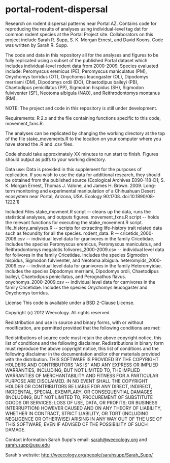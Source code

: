 portal-rodent-dispersal
=======================

Research on rodent dispersal patterns near Portal AZ. Contains code for reproducing the results of analyses using individual-level tag dat for common rodent species at the Portal Project site. Collaborators on this project include Sarah R. Supp, S. K. Morgan Ernest, and David Koons. Code was written by Sarah R. Supp.

The code and data in this repository all for the analyses and figures to be fully replicated using a subset of the published Portal dataset which includes individual-level rodent data from 2000-2009. Species evaluated include: Peromyscus eremicus (PE), Peromyscus maniculatus (PM), Onychomys torridus (OT), Onychomys leucogaster (OL), Dipodomys merriami (DM), Dipodomys ordii (DO), Chaetodipus baileyi (PB), Chaetodipus penicillatus (PP), Sigmodon hispidus (SH), Sigmodon fulviventer (SF), Neotoma albigula (NAO), and Reithrodontomys montanus (RM).

NOTE: The project and code in this repository is still under development. 

Requirements: R 2.x and the file containing functions specific to this code, movement_fxns.R.

The analyses can be replicated by changing the working directory at the top of the file stake_movements.R to the location on your computer where you have stored the .R and .csv files.

Code should take approximately XX minutes to run start to finish. Figures should output as pdfs to your working directory. 

Data use: Data is provided in this supplement for the purposes of replication. If you wish to use the data for additional research, they should be obtained from the published source (Ecological Archives E090-118-D1; S. K. Morgan Ernest, Thomas J. Valone, and James H. Brown. 2009. Long-term monitoring and experimental manipulation of a Chihuahuan Desert ecosystem near Portal, Arizona, USA. Ecology 90:1708. doi:10.1890/08-1222.1)

Included Files
stake_movment.R script -- cleans up the data, runs the statistical analyses, and outputs figures.
movement_fxns.R script -- holds the relevant functions for executing the stake_movement.R script.
life_history_analyses.R -- scripts for extracting life-history trait related data such as fecundity for all the species.
rodent_data. R  -- 
cricetids_2000-2009.csv -- individual level data for granivores in the family Cricetidae. Includes the species Peromyscus eremicus, Peromyscus maniculatus, and Reithrodontomys megalotis
folivores_2000-2009.csv -- individual level data for folivores in the family Cricetidae. Includes the species Sigmodon hispidus, Sigmodon fulviventer, and Neotoma albigula.
heteromyids_2000-2009.csv -- individual level data for granivores in the family Heteromyidae. Includes the species Dipodomys merriami, Dipodomys ordii, Chaetodipus baileyi, Chaetodipus penicillatus, and Perognathus flavus.
onychomys_2000-2009.csv -- individual level data for carnivores in the family Cricetidae. Includes the species Onychomys leucogaster and Onychomys torridus.

License
This code is available under a BSD 2-Clause License.

Copyright (c) 2012 Weecology. All rights reserved.

Redistribution and use in source and binary forms, with or without modification, are permitted provided that the following conditions are met:

Redistributions of source code must retain the above copyright notice, this list of conditions and the following disclaimer. Redistributions in binary form must reproduce the above copyright notice, this list of conditions and the following disclaimer in the documentation and/or other materials provided with the distribution. THIS SOFTWARE IS PROVIDED BY THE COPYRIGHT HOLDERS AND CONTRIBUTORS "AS IS" AND ANY EXPRESS OR IMPLIED WARRANTIES, INCLUDING, BUT NOT LIMITED TO, THE IMPLIED WARRANTIES OF MERCHANTABILITY AND FITNESS FOR A PARTICULAR PURPOSE ARE DISCLAIMED. IN NO EVENT SHALL THE COPYRIGHT HOLDER OR CONTRIBUTORS BE LIABLE FOR ANY DIRECT, INDIRECT, INCIDENTAL, SPECIAL, EXEMPLARY, OR CONSEQUENTIAL DAMAGES (INCLUDING, BUT NOT LIMITED TO, PROCUREMENT OF SUBSTITUTE GOODS OR SERVICES; LOSS OF USE, DATA, OR PROFITS; OR BUSINESS INTERRUPTION) HOWEVER CAUSED AND ON ANY THEORY OF LIABILITY, WHETHER IN CONTRACT, STRICT LIABILITY, OR TORT (INCLUDING NEGLIGENCE OR OTHERWISE) ARISING IN ANY WAY OUT OF THE USE OF THIS SOFTWARE, EVEN IF ADVISED OF THE POSSIBILITY OF SUCH DAMAGE.

Contact information
Sarah Supp's email: sarah@weecology.org and sarah.supp@usu.edu

Sarah's website: http://weecology.org/people/sarahsupp/Sarah_Supp/